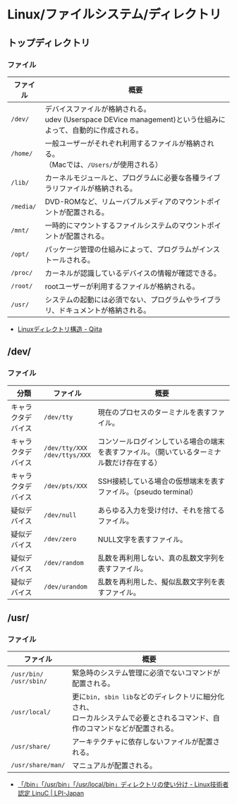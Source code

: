 # Linux/ファイルシステム/ディレクトリ

## トップディレクトリ

### ファイル

| ファイル  | 概要                                                         |
| --------- | ------------------------------------------------------------ |
| `/dev/`   | デバイスファイルが格納される。<br />udev (Userspace DEVice management)という仕組みによって、自動的に作成される。 |
| `/home/`  | 一般ユーザーがそれぞれ利用するファイルが格納される。<br />（Macでは、`/Users/`が使用される） |
| `/lib/`   | カーネルモジュールと、プログラムに必要な各種ライブラリファイルが格納される。 |
| `/media/` | DVD-ROMなど、リムーバブルメディアのマウントポイントが配置される。 |
| `/mnt/`   | 一時的にマウントするファイルシステムのマウントポイントが配置される。 |
| `/opt/`   | パッケージ管理の仕組みによって、プログラムがインストールされる。 |
| `/proc/`  | カーネルが認識しているデバイスの情報が確認できる。           |
| `/root/`  | rootユーザーが利用するファイルが格納される。                 |
| `/usr/`   | システムの起動には必須でない、プログラムやライブラリ、ドキュメントが格納される。 |

- [Linuxディレクトリ構造 - Qiita](https://qiita.com/nys9302/items/a8ddeedd3cd9d0deb332)

## /dev/

### ファイル

| 分類               | ファイル                            | 概要                                                         |
| ------------------ | ----------------------------------- | ------------------------------------------------------------ |
| キャラクタデバイス | `/dev/tty`                          | 現在のプロセスのターミナルを表すファイル。                   |
| キャラクタデバイス | `/dev/tty/XXX`<br />`/dev/ttys/XXX` | コンソールログインしている場合の端末を表すファイル。（開いているターミナル数だけ存在する） |
| キャラクタデバイス | `/dev/pts/XXX`                      | SSH接続している場合の仮想端末を表すファイル。（pseudo terminal） |
| 疑似デバイス       | `/dev/null`                         | あらゆる入力を受け付け、それを捨てるファイル。               |
| 疑似デバイス       | `/dev/zero`                         | NULL文字を表すファイル。                                     |
| 疑似デバイス       | `/dev/random`                       | 乱数を再利用しない、真の乱数文字列を表すファイル。           |
| 疑似デバイス       | `/dev/urandom`                      | 乱数を再利用した、擬似乱数文字列を表すファイル。             |

## /usr/

### ファイル

| ファイル                      | 概要                                                         |
| ----------------------------- | ------------------------------------------------------------ |
| `/usr/bin/`<br />`/usr/sbin/` | 緊急時のシステム管理に必須でないコマンドが配置される。       |
| `/usr/local/`                 | 更に`bin, sbin lib`などのディレクトリに細分化され、<br/>ローカルシステムで必要とされるコマンド、自作のコマンドなどが配置される。 |
| `/usr/share/`                 | アーキテクチャに依存しないファイルが配置される。             |
| `/usr/share/man/`             | マニュアルが配置される。                                     |

- [「/bin」「/usr/bin」「/usr/local/bin」ディレクトリの使い分け - Linux技術者認定 LinuC | LPI-Japan](https://linuc.org/study/knowledge/544/)
